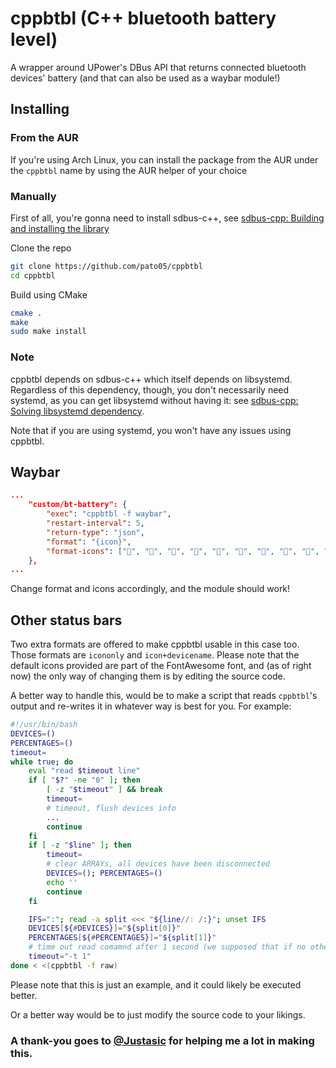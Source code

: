 # cppbtbl (**C++** **b**lue**t**ooth **b**attery **l**evel)

A wrapper around UPower's DBus API that returns connected bluetooth devices' battery (and that can also be used as a waybar module!)

## Installing

### From the AUR

If you're using Arch Linux, you can install the package from the AUR under the `cppbtbl` name by using the AUR helper of your choice

### Manually

First of all, you're gonna need to install sdbus-c++, see [sdbus-cpp: Building and installing the library](https://github.com/Kistler-Group/sdbus-cpp#building-and-installing-the-library)

Clone the repo

```bash
git clone https://github.com/pato05/cppbtbl
cd cppbtbl
```

Build using CMake

```bash
cmake .
make
sudo make install
```

### Note

cppbtbl depends on sdbus-c++ which itself depends on libsystemd. Regardless of this dependency, though, you don't necessarily need systemd, as you can get libsystemd without having it: see [sdbus-cpp: Solving libsystemd dependency](https://github.com/Kistler-Group/sdbus-cpp/blob/master/docs/using-sdbus-c++.md#solving-libsystemd-dependency).

Note that if you are using systemd, you won't have any issues using cppbtbl.

## Waybar

```json
...
    "custom/bt-battery": {
        "exec": "cppbtbl -f waybar",
        "restart-interval": 5,
        "return-type": "json",
        "format": "{icon}",
        "format-icons": ["󰁺", "󰁻", "󰁼", "󰁼", "󰁽", "󰁿", "󰂀", "󰂀", "󰂂", "󰁹"]
    },
...
```

Change format and icons accordingly, and the module should work!

## Other status bars

Two extra formats are offered to make cppbtbl usable in this case too. Those formats are `icononly` and `icon+devicename`. Please note that the default icons provided are part of the FontAwesome font, and (as of right now) the only way of changing them is by editing the source code.

A better way to handle this, would be to make a script that reads `cppbtbl`'s output and re-writes it in whatever way is best for you. For example:

```bash
#!/usr/bin/bash
DEVICES=()
PERCENTAGES=()
timeout=
while true; do
    eval "read $timeout line"
    if [ "$?" -ne "0" ]; then
        [ -z "$timeout" ] && break
        timeout=
        # timeout, flush devices info
        ...
        continue
    fi
    if [ -z "$line" ]; then
        timeout=
        # clear ARRAYs, all devices have been disconnected
        DEVICES=(); PERCENTAGES=()
        echo ''
        continue
    fi

    IFS=":"; read -a split <<< "${line//: /:}"; unset IFS
    DEVICES[${#DEVICES}]="${split[0]}"
    PERCENTAGES[${#PERCENTAGES}]="${split[1]}"
    # time out read comamnd after 1 second (we supposed that if no other data is available within one second, we need to flush)
    timeout="-t 1"
done < <(cppbtbl -f raw)
```

Please note that this is just an example, and it could likely be executed better.



Or a better way would be to just modify the source code to your likings.




### A thank-you goes to [@Justasic](https://github.com/Justasic) for helping me a lot in making this.
